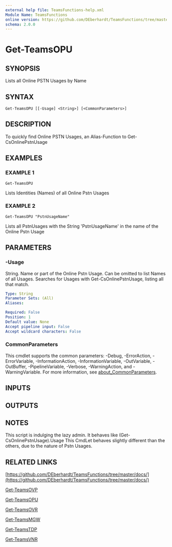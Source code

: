 ```yaml
---
external help file: TeamsFunctions-help.xml
Module Name: TeamsFunctions
online version: https://github.com/DEberhardt/TeamsFunctions/tree/master/docs/
schema: 2.0.0
---
```


# Get-TeamsOPU

## SYNOPSIS
Lists all Online PSTN Usages by Name

## SYNTAX

```
Get-TeamsOPU [[-Usage] <String>] [<CommonParameters>]
```

## DESCRIPTION
To quickly find Online PSTN Usages, an Alias-Function to Get-CsOnlinePstnUsage

## EXAMPLES

### EXAMPLE 1
```
Get-TeamsOPU
```

Lists Identities (Names) of all Online Pstn Usages

### EXAMPLE 2
```
Get-TeamsOPU "PstnUsageName"
```

Lists all PstnUsages with the String 'PstnUsageName' in the name of the Online Pstn Usage

## PARAMETERS

### -Usage
String.
Name or part of the Online Pstn Usage.
Can be omitted to list Names of all Usages.
Searches for Usages with Get-CsOnlinePstnUsage, listing all that match.

```yaml
Type: String
Parameter Sets: (All)
Aliases:

Required: False
Position: 1
Default value: None
Accept pipeline input: False
Accept wildcard characters: False
```

### CommonParameters
This cmdlet supports the common parameters: -Debug, -ErrorAction, -ErrorVariable, -InformationAction, -InformationVariable, -OutVariable, -OutBuffer, -PipelineVariable, -Verbose, -WarningAction, and -WarningVariable. For more information, see [about_CommonParameters](http://go.microsoft.com/fwlink/?LinkID=113216).

## INPUTS

## OUTPUTS

## NOTES
This script is indulging the lazy admin.
It behaves like (Get-CsOnlinePstnUsage).Usage
This CmdLet behaves slightly different than the others, due to the nature of Pstn Usages.

## RELATED LINKS

[https://github.com/DEberhardt/TeamsFunctions/tree/master/docs/](https://github.com/DEberhardt/TeamsFunctions/tree/master/docs/)

[Get-TeamsOVP]()

[Get-TeamsOPU]()

[Get-TeamsOVR]()

[Get-TeamsMGW]()

[Get-TeamsTDP]()

[Get-TeamsVNR]()

